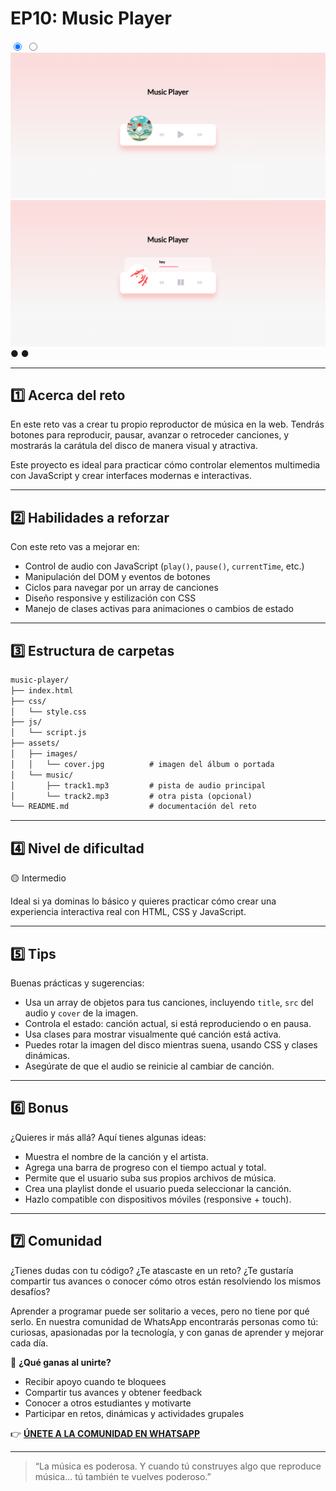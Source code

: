 # EP10: Music Player

<link rel="stylesheet" href="/assets/css/carousel.css">

<div class="carousel-container">

  <input type="radio" name="carousel" id="slide1" checked>
  <input type="radio" name="carousel" id="slide2">

  <div class="carousel-slide">
    <img src="/images/project10/01.png" alt="Imagen 1">
    <img src="/images/project10/02.png" alt="Imagen 2">
  </div>

  <div class="carousel-nav">
    <label for="slide1">●</label>
    <label for="slide2">●</label>
  </div>
</div>

--- 

## 1️⃣ Acerca del reto

En este reto vas a crear tu propio reproductor de música en la web. Tendrás botones para reproducir, pausar, avanzar o retroceder canciones, y mostrarás la carátula del disco de manera visual y atractiva.

Este proyecto es ideal para practicar cómo controlar elementos multimedia con JavaScript y crear interfaces modernas e interactivas.

---

## 2️⃣ Habilidades a reforzar

Con este reto vas a mejorar en:

- Control de audio con JavaScript (`play()`, `pause()`, `currentTime`, etc.)
- Manipulación del DOM y eventos de botones
- Ciclos para navegar por un array de canciones
- Diseño responsive y estilización con CSS
- Manejo de clases activas para animaciones o cambios de estado

---

## 3️⃣ Estructura de carpetas

```md
music-player/
├── index.html
├── css/
│   └── style.css
├── js/
│   └── script.js
├── assets/
│   ├── images/
│   │   └── cover.jpg          # imagen del álbum o portada
│   └── music/
│       ├── track1.mp3         # pista de audio principal
│       └── track2.mp3         # otra pista (opcional)
└── README.md                  # documentación del reto
```

---

## 4️⃣ Nivel de dificultad

🟡 Intermedio

Ideal si ya dominas lo básico y quieres practicar cómo crear una experiencia interactiva real con HTML, CSS y JavaScript.

---

## 5️⃣ Tips

Buenas prácticas y sugerencias:

- Usa un array de objetos para tus canciones, incluyendo `title`, `src` del audio y `cover` de la imagen.
- Controla el estado: canción actual, si está reproduciendo o en pausa.
- Usa clases para mostrar visualmente qué canción está activa.
- Puedes rotar la imagen del disco mientras suena, usando CSS y clases dinámicas.
- Asegúrate de que el audio se reinicie al cambiar de canción.

---

## 6️⃣ Bonus

¿Quieres ir más allá? Aquí tienes algunas ideas:

- Muestra el nombre de la canción y el artista.
- Agrega una barra de progreso con el tiempo actual y total.
- Permite que el usuario suba sus propios archivos de música.
- Crea una playlist donde el usuario pueda seleccionar la canción.
- Hazlo compatible con dispositivos móviles (responsive + touch).

---

## 7️⃣ Comunidad

¿Tienes dudas con tu código? ¿Te atascaste en un reto? ¿Te gustaría compartir tus avances o conocer cómo otros están resolviendo los mismos desafíos?

Aprender a programar puede ser solitario a veces, pero no tiene por qué serlo. En nuestra comunidad de WhatsApp encontrarás personas como tú: curiosas, apasionadas por la tecnología, y con ganas de aprender y mejorar cada día.

🚀 **¿Qué ganas al unirte?**

- Recibir apoyo cuando te bloquees
- Compartir tus avances y obtener feedback
- Conocer a otros estudiantes y motivarte
- Participar en retos, dinámicas y actividades grupales

👉 **[ÚNETE A LA COMUNIDAD EN WHATSAPP](https://chat.whatsapp.com/CldsuiaJ52t3NvDg47zaWP)**

---

> “La música es poderosa. Y cuando tú construyes algo que reproduce música… tú también te vuelves poderoso.”